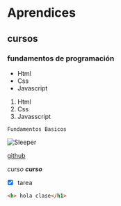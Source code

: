 # Aprendices
## cursos 
### fundamentos de programación 

- Html 
- Css
- Javascript

1. Html 
2. Css 
3. Javasscript 

~~~
Fundamentos Basicos 
~~~

![Sleeper](https://user-images.githubusercontent.com/94013930/142944930-f915cf94-f7d3-4f63-ae01-c784c3a90f7a.png)

[github](https://github.com/)

*curso*
***curso***

-  [x] tarea


```HTML
<h> hola clase</h1> 
```
